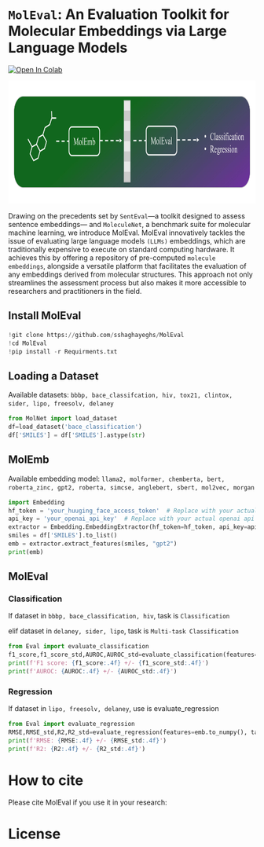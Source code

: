 # `MolEval`: An Evaluation Toolkit for Molecular Embeddings via Large Language Models
[![Open In Colab](https://colab.research.google.com/assets/colab-badge.svg)](https://colab.research.google.com/drive/1Uk_rhjIFjr-uOu2j4QHntyPwGDaMrfRZ?usp=sharing)

<div align="center">
  <img src="misc/MolEval.jpg" width="900" height="250" alt="MolEval Logo">
</div>

Drawing on the precedents set by `SentEval`—a toolkit designed to assess sentence embeddings— and `MoleculeNet`, a benchmark suite for molecular machine learning, we introduce MolEval. MolEval innovatively tackles the issue of evaluating large language models `(LLMs)` embeddings, which are traditionally expensive to execute on standard computing hardware. It achieves this by offering a repository of pre-computed `molecule embeddings`, alongside a versatile platform that facilitates the evaluation of any embeddings derived from molecular structures. This approach not only streamlines the assessment process but also makes it more accessible to researchers and practitioners in the field.
## Install MolEval
```python
!git clone https://github.com/sshaghayeghs/MolEval
!cd MolEval
!pip install -r Requirments.txt
```

## Loading a Dataset
Available datasets: `bbbp, bace_classifcation, hiv, tox21, clintox, sider, lipo, freesolv, delaney`
```python
from MolNet import load_dataset
df=load_dataset('bace_classification')
df['SMILES'] = df['SMILES'].astype(str)
```
## MolEmb 
Available embedding model: `llama2, molformer, chemberta, bert, roberta_zinc, gpt2, roberta, simcse, anglebert, sbert, mol2vec, morgan`
```python
import Embedding
hf_token = 'your_huuging_face_access_token'  # Replace with your actual HF token
api_key = 'your_openai_api_key'  # Replace with your actual openai api key
extractor = Embedding.EmbeddingExtractor(hf_token=hf_token, api_key=api_key)
smiles = df['SMILES'].to_list()
emb = extractor.extract_features(smiles, "gpt2")
print(emb)
```

## MolEval
### Classification
If dataset in `bbbp, bace_classification, hiv`, task is `Classification`

elif dataset in `delaney, sider, lipo`, task is `Multi-task Classification`
```python
from Eval import evaluate_classification
f1_score,f1_score_std,AUROC,AUROC_std=evaluate_classification(features=emb.to_numpy(), targets=df.drop(columns=['SMILES']).to_numpy(), n_splits=5, task='Classification')
print(f'F1 score: {f1_score:.4f} +/- {f1_score_std:.4f}')
print(f'AUROC: {AUROC:.4f} +/- {AUROC_std:.4f}')
```

### Regression
If dataset in `lipo, freesolv, delaney`, use is evaluate_regression

```python
from Eval import evaluate_regression
RMSE,RMSE_std,R2,R2_std=evaluate_regression(features=emb.to_numpy(), targets=df.drop(columns=['SMILES']).to_numpy(), n_splits=5)
print(f'RMSE: {RMSE:.4f} +/- {RMSE_std:.4f}')
print(f'R2: {R2:.4f} +/- {R2_std:.4f}')
```
# How to cite
Please cite MolEval if you use it in your research: 

# License




